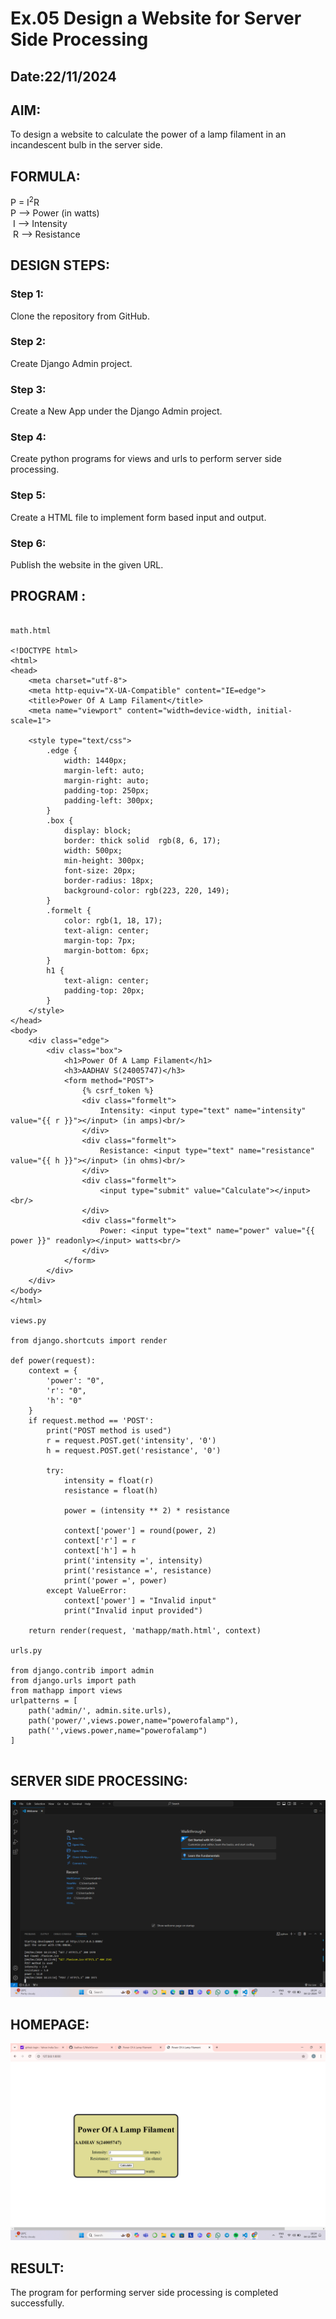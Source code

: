 # Ex.05 Design a Website for Server Side Processing
## Date:22/11/2024

## AIM:
 To design a website to calculate the power of a lamp filament in an incandescent bulb in the server side. 


## FORMULA:
P = I<sup>2</sup>R
<br> P --> Power (in watts)
<br> I --> Intensity
<br> R --> Resistance

## DESIGN STEPS:

### Step 1:
Clone the repository from GitHub.

### Step 2:
Create Django Admin project.

### Step 3:
Create a New App under the Django Admin project.

### Step 4:
Create python programs for views and urls to perform server side processing.

### Step 5:
Create a HTML file to implement form based input and output.

### Step 6:
Publish the website in the given URL.

## PROGRAM :
```

math.html

<!DOCTYPE html>
<html>
<head>
    <meta charset="utf-8">
    <meta http-equiv="X-UA-Compatible" content="IE=edge">
    <title>Power Of A Lamp Filament</title>
    <meta name="viewport" content="width=device-width, initial-scale=1">

    <style type="text/css">
        .edge {
            width: 1440px;
            margin-left: auto;
            margin-right: auto;
            padding-top: 250px;
            padding-left: 300px;
        }
        .box {
            display: block;
            border: thick solid  rgb(8, 6, 17);
            width: 500px;
            min-height: 300px;
            font-size: 20px;
            border-radius: 18px;
            background-color: rgb(223, 220, 149);
        }
        .formelt {
            color: rgb(1, 18, 17);
            text-align: center;
            margin-top: 7px;
            margin-bottom: 6px;
        }
        h1 {
            text-align: center;
            padding-top: 20px;
        }
    </style>
</head>
<body>
    <div class="edge">
        <div class="box">
            <h1>Power Of A Lamp Filament</h1>
            <h3>AADHAV S(24005747)</h3>
            <form method="POST">
                {% csrf_token %}
                <div class="formelt">
                    Intensity: <input type="text" name="intensity" value="{{ r }}"></input> (in amps)<br/>
                </div>
                <div class="formelt">
                    Resistance: <input type="text" name="resistance" value="{{ h }}"></input> (in ohms)<br/>
                </div>
                <div class="formelt">
                    <input type="submit" value="Calculate"></input><br/>
                </div>
                <div class="formelt">
                    Power: <input type="text" name="power" value="{{ power }}" readonly></input> watts<br/>
                </div>
            </form>
        </div>
    </div>
</body>
</html>

views.py

from django.shortcuts import render

def power(request):
    context = {
        'power': "0",
        'r': "0",
        'h': "0"
    }
    if request.method == 'POST':
        print("POST method is used")
        r = request.POST.get('intensity', '0')
        h = request.POST.get('resistance', '0')
        
        try:
            intensity = float(r)
            resistance = float(h)
            
            power = (intensity ** 2) * resistance

            context['power'] = round(power, 2)
            context['r'] = r
            context['h'] = h
            print('intensity =', intensity)
            print('resistance =', resistance)
            print('power =', power)
        except ValueError:
            context['power'] = "Invalid input"
            print("Invalid input provided")
            
    return render(request, 'mathapp/math.html', context)

urls.py

from django.contrib import admin 
from django.urls import path 
from mathapp import views 
urlpatterns = [ 
    path('admin/', admin.site.urls), 
    path('power/',views.power,name="powerofalamp"),
    path('',views.power,name="powerofalamp")
]


```

## SERVER SIDE PROCESSING:
![alt text](<Screenshot (30).png>)

## HOMEPAGE:
![alt text](<Screenshot (29).png>)

## RESULT:
The program for performing server side processing is completed successfully.
